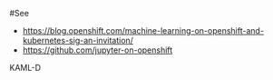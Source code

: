 #See 

- https://blog.openshift.com/machine-learning-on-openshift-and-kubernetes-sig-an-invitation/
- https://github.com/jupyter-on-openshift

KAML-D